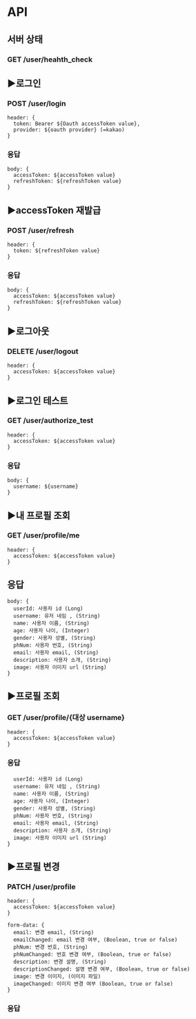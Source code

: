 
# API 

## 서버 상태 
### GET /user/heahth_check


## ▶로그인
### POST /user/login
```
header: {  
  token: Bearer ${Oauth accessToken value},
  provider: ${oauth provider} (=kakao)     
}      
```

### 응답
```
body: {  
  accessToken: ${accessToken value}
  refreshToken: ${refreshToken value}
}
```


## ▶accessToken 재발급 
### POST /user/refresh
```
header: {
  token: ${refreshToken value}
}
```

### 응답
```
body: {  
  accessToken: ${accessToken value}
  refreshToken: ${refreshToken value}
}
```


## ▶로그아웃
### DELETE /user/logout
```
header: {
  accessToken: ${accessToken value}
}
```


## ▶로그인 테스트 
### GET /user/authorize_test
```
header: {
  accessToken: ${accessToken value}
}
```

### 응답
```
body: {  
  username: ${username}
}
```


## ▶내 프로필 조회
### GET /user/profile/me
```
header: {
  accessToken: ${accessToken value}
}
```

## 응답
```
body: {
  userId: 사용자 id (Long)
  username: 유저 네임 , (String)
  name: 사용자 이름, (String)
  age: 사용자 나이, (Integer)
  gender: 사용자 성별, (String)
  phNum: 사용자 번호, (String)
  email: 사용자 email, (String)
  description: 사용자 소개, (String)
  image: 사용자 이미지 url (String)
}
```


## ▶프로필 조회
### GET /user/profile/{대상 username}
```
header: {
  accessToken: ${accessToken value}
}
```

### 응답
```
  userId: 사용자 id (Long)
  username: 유저 네임 , (String)
  name: 사용자 이름, (String)
  age: 사용자 나이, (Integer)
  gender: 사용자 성별, (String)
  phNum: 사용자 번호, (String)
  email: 사용자 email, (String)
  description: 사용자 소개, (String)
  image: 사용자 이미지 url (String)
}
```


## ▶프로필 변경
### PATCH /user/profile
```
header: {
  accessToken: ${accessToken value}
}

form-data: {
  email: 변경 email, (String)
  emailChanged: email 변경 여부, (Boolean, true or false) 
  phNum: 변경 번호, (String)
  phNumChanged: 번호 변경 여부, (Boolean, true or false) 
  description: 변경 설명, (String)
  descriptionChanged: 설명 변경 여부, (Boolean, true or false) 
  image: 변경 이미지, (이미지 파일)
  imageChanged: 이미지 변경 여부 (Boolean, true or false) 
}
```

### 응답
